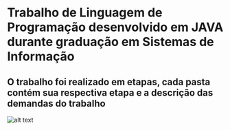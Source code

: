 # Trabalho de Linguagem de Programação desenvolvido em JAVA durante graduação em Sistemas de Informação

## O trabalho foi realizado em etapas, cada pasta contém sua respectiva etapa e a descrição das demandas do trabalho

![alt text](https://github.com//leonardomartins92/Curso-LP1/blob/master/Diagrama%20de%20Classes.png?raw=true)



